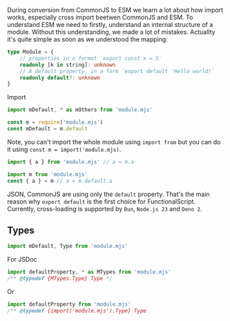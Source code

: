 During conversion from CommonJS to ESM we learn a lot about how import works, especially cross import beetwen CommonJS and ESM. To understand ESM we need to firstly, understand an internal structure of a module. Without this understanding, we made a lot of mistakes. Actuallty it's quite simple as soon as we understood the mapping:

```ts
type Module = {
    // properties in a format `export const x = 5`
    readonly [k in string]: unknown
    // A default property, in a form `export default 'Hello world!`
    readonly default?: unknown
}
```

Import

```ts
import mDefault, * as mOthers from 'module.mjs'
```

```ts
const m = require('module.mjs')
const mDefault = m.default
```

Note, you can't import the whole module using `import from` but you can do it using `const m = import('module.mjs)`.

```ts
import { a } from 'module.mjs' // a = m.a
```

```ts
import m from 'module.mjs'
const { a } = m // a = m.default.a
```

JSON, CommonJS are using only the `default` property. That's the main reason why `export default` is the first choice for FunctionalScript.
Currently, cross-loading is supported by `Bun`, `Node.js 23` and `Deno 2`.

## Types

```ts
import mDefault, Type from 'module.mjs'
```

For JSDoc

```js
import defaultProperty, * as MTypes from 'module.mjs'
/** @typedef {MTypes.Type} Type */
```

Or

```js
import defaultProperty from 'module.mjs'
/** @typedef {import('module.mjs').Type} Type
```
